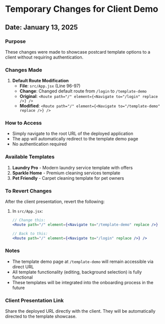 # Temporary Changes for Client Demo

## Date: January 13, 2025

### Purpose
These changes were made to showcase postcard template options to a client without requiring authentication.

### Changes Made

1. **Default Route Modification**
   - **File**: `src/App.jsx` (Line 96-97)
   - **Change**: Changed default route from `/login` to `/template-demo`
   - **Original**: `<Route path="/" element={<Navigate to="/login" replace />} />`
   - **Modified**: `<Route path="/" element={<Navigate to="/template-demo" replace />} />`

### How to Access
- Simply navigate to the root URL of the deployed application
- The app will automatically redirect to the template demo page
- No authentication required

### Available Templates
1. **Laundry Pro** - Modern laundry service template with offers
2. **Sparkle Home** - Premium cleaning services template
3. **Pet Friendly** - Carpet cleaning template for pet owners

### To Revert Changes
After the client presentation, revert the following:

1. In `src/App.jsx`:
   ```jsx
   // Change this:
   <Route path="/" element={<Navigate to="/template-demo" replace />} />
   
   // Back to this:
   <Route path="/" element={<Navigate to="/login" replace />} />
   ```

### Notes
- The template demo page at `/template-demo` will remain accessible via direct URL
- All template functionality (editing, background selection) is fully functional
- These templates will be integrated into the onboarding process in the future

### Client Presentation Link
Share the deployed URL directly with the client. They will be automatically directed to the template showcase.